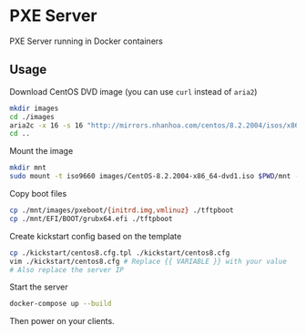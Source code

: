 # PXE Server

PXE Server running in Docker containers

## Usage

Download CentOS DVD image (you can use `curl` instead of `aria2`)

```sh
mkdir images
cd ./images
aria2c -x 16 -s 16 "http://mirrors.nhanhoa.com/centos/8.2.2004/isos/x86_64/CentOS-8.2.2004-x86_64-dvd1.iso"
cd ..
```

Mount the image

```sh
mkdir mnt
sudo mount -t iso9660 images/CentOS-8.2.2004-x86_64-dvd1.iso $PWD/mnt -o loop,ro
```

Copy boot files

```sh
cp ./mnt/images/pxeboot/{initrd.img,vmlinuz} ./tftpboot
cp ./mnt/EFI/BOOT/grubx64.efi ./tftpboot
```

Create kickstart config based on the template

```sh
cp ./kickstart/centos8.cfg.tpl ./kickstart/centos8.cfg
vim ./kickstart/centos8.cfg # Replace {{ VARIABLE }} with your value
# Also replace the server IP
```

Start the server

```sh
docker-compose up --build
```

Then power on your clients.
